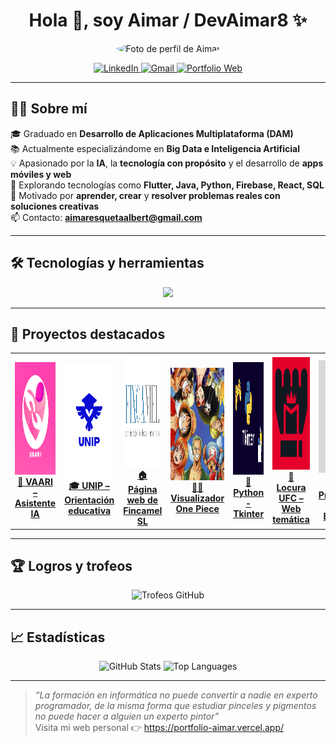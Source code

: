 <h1 align="center">Hola 👋, soy Aimar / DevAimar8 ✨</h1> 

<p align="center">
  <img src="https://avatars.githubusercontent.com/u/160763813?s=400&u=105ec69cf88f27ca26454b11437d2d8691d7eb20&v=4" width="200" style="border-radius: 50%" alt="Foto de perfil de Aimar"/> 
</p>

<p align="center">
  <a href="https://www.linkedin.com/in/aimar-esqueta-albert-a0a33b302/" target="_blank">
    <img src="https://img.shields.io/badge/LinkedIn-0077B5?style=for-the-badge&logo=linkedin&logoColor=white" alt="LinkedIn" />
  </a>
  <a href="mailto:aimaresquetaalbert@gmail.com" target="_blank">
    <img src="https://img.shields.io/badge/Gmail-D14836?style=for-the-badge&logo=gmail&logoColor=white" alt="Gmail" />
  </a>
  <a href="https://portfolio-aimar.vercel.app/" target="_blank">
    <img src="https://img.shields.io/badge/🌐%20Portfolio%20Web-282C34?style=for-the-badge&logo=github&logoColor=white" alt="Portfolio Web" />
  </a>
</p>

---

## 🧑‍💻 Sobre mí

🎓 Graduado en **Desarrollo de Aplicaciones Multiplataforma (DAM)**  
📚 Actualmente especializándome en **Big Data e Inteligencia Artificial**  
💡 Apasionado por la **IA**, la **tecnología con propósito** y el desarrollo de **apps móviles y web**  
📱 Explorando tecnologías como **Flutter, Java, Python, Firebase, React, SQL**  
🎯 Motivado por **aprender, crear** y **resolver problemas reales con soluciones creativas**  
📫 Contacto: **aimaresquetaalbert@gmail.com**

---

## 🛠️ Tecnologías y herramientas

<p align="center">
  <img src="https://skillicons.dev/icons?i=androidstudio,java,dart,flutter,py,html,css,js,mysql,sqlite,mongodb,firebase,git,github,docker,vscode,eclipse&perline=10" />
</p>

---

## 🚀 Proyectos destacados

<table>
  <tr>
    <td align="center">
      <a href="https://github.com/DevAimar8/VAARI">
        <img src="https://raw.githubusercontent.com/DevAimar8/VAARI/main/VAARI.png" height="180px"width="120px"/><br/>
        <strong>🤖 VAARI – Asistente IA</strong>
      </a>
    </td>
    <td align="center">
      <a href="https://github.com/DevAimar8/UNIP">
        <img src="https://raw.githubusercontent.com/DevAimar8/UNIP/main/UNIP.png" height="180px"width="120px"/><br/>
        <strong>🎓 UNIP – Orientación educativa</strong>
      </a>
    </td>
    <td align="center">
      <a href="https://github.com/DevAimar8/FincamelillaSL">
        <img src="https://raw.githubusercontent.com/DevAimar8/FincamelillaSL/main/fincamel-1.webp" height="180px"width="120px"/><br/>
        <strong>🏠 Página web de Fincamel SL</strong>
      </a>
    </td>
    <td align="center">
      <a href="https://github.com/DevAimar8/VisualizadorPersonajes-OnePiece">
        <img src="https://raw.githubusercontent.com/DevAimar8/VisualizadorPersonajes-OnePiece/main/onepiece.png" height="180px"width="120px"/><br/>
        <strong>🏴‍☠️ Visualizador One Piece</strong>
      </a>
    </td>
    <td align="center">
      <a href="https://github.com/DevAimar8/VisualizadorPersonajes-OnePiece">
        <img src="https://raw.githubusercontent.com/DevAimar8/Proyectos-Python/main/TkinterPython.png" height="180px"width="120px"/><br/>
        <strong>🐍 Python - Tkinter </strong>
      </a>
    </td>
    <td align="center">
      <a href="https://github.com/DevAimar8/LocuraUFC">
        <img src="https://raw.githubusercontent.com/DevAimar8/LocuraUFC/main/Imágenes/logo.png" height="180px"width="120px"/><br/>
        <strong>🥋 Locura UFC – Web temática</strong>
      </a>
    </td>
    <td align="center">
      <a href="https://github.com/DevAimar8/Proyectos-Java-Basicos">
        <img src="https://github.com/DevAimar8/Proyectos-Java-Basicos/blob/main/java.jpg" height="180px"width="120px"/><br/>
        <strong>☕ Proyectos Java Básicos</strong>
      </a>
    </td>
  </tr>
</table>

---

## 🏆 Logros y trofeos

<p align="center">
  <img src="https://github-profile-trophy.vercel.app/?username=DevAimar8&theme=radical&no-bg=true&row=1&column=7" alt="Trofeos GitHub"/>
</p>

---

## 📈 Estadísticas

<p align="center">
  <img src="https://github-readme-stats.vercel.app/api?username=DevAimar8&show_icons=true&theme=radical&hide_title=false&count_private=true" alt="GitHub Stats" />
  <img src="https://github-readme-stats.vercel.app/api/top-langs/?username=DevAimar8&layout=compact&theme=radical" alt="Top Languages" />
</p>

---

> *“La formación en informática no puede convertir a nadie en experto programador, de la
misma forma que estudiar pinceles y pigmentos no puede hacer a alguien un experto pintor”*  
> Visita mi web personal 👉 https://portfolio-aimar.vercel.app/

